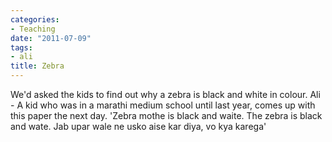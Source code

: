 ```yaml
---
categories:
- Teaching
date: "2011-07-09"
tags:
- ali
title: Zebra
---
```


We'd asked the kids to find out why a zebra is black and white in colour. Ali - A kid who was in a marathi medium school until last year, comes up with this paper the next day. 'Zebra mothe is black and waite. The zebra is black and wate. Jab upar wale ne usko aise kar diya, vo kya karega'
